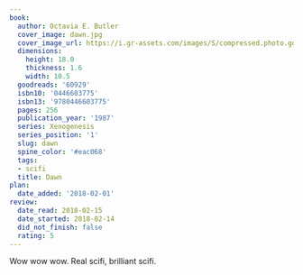 ```yaml
---
book:
  author: Octavia E. Butler
  cover_image: dawn.jpg
  cover_image_url: https://i.gr-assets.com/images/S/compressed.photo.goodreads.com/books/1388290339l/60929.jpg
  dimensions:
    height: 18.0
    thickness: 1.6
    width: 10.5
  goodreads: '60929'
  isbn10: '0446603775'
  isbn13: '9780446603775'
  pages: 256
  publication_year: '1987'
  series: Xenogenesis
  series_position: '1'
  slug: dawn
  spine_color: '#eac068'
  tags:
  - scifi
  title: Dawn
plan:
  date_added: '2018-02-01'
review:
  date_read: 2018-02-15
  date_started: 2018-02-14
  did_not_finish: false
  rating: 5
---
```


Wow wow wow. Real scifi, brilliant scifi.
